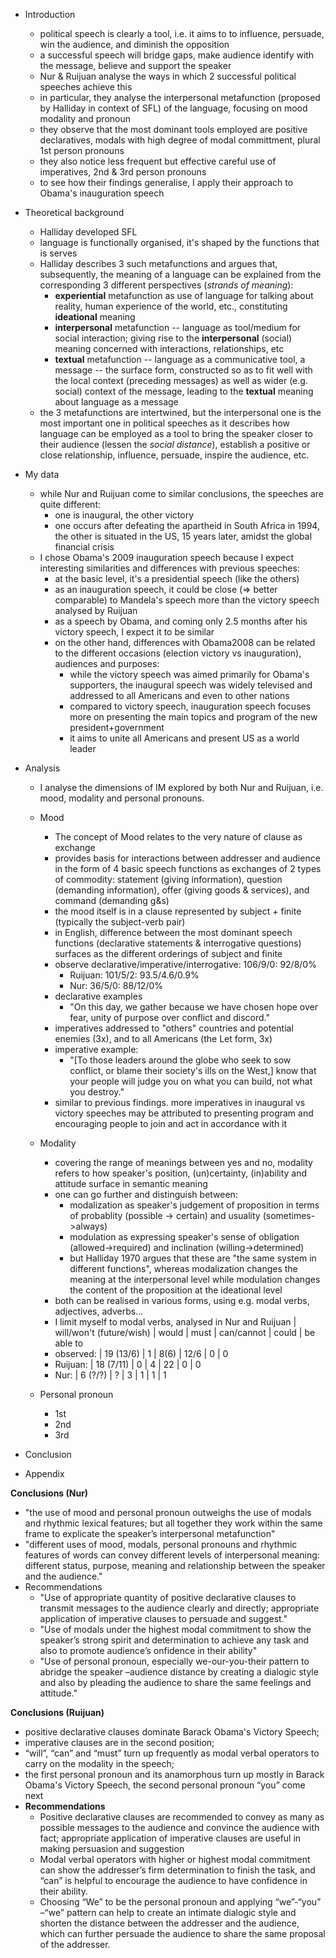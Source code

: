 - Introduction
  - political speech is clearly a tool, i.e. it aims to to influence, persuade, win the audience, and diminish the opposition
  - a successful speech will bridge gaps, make audience identify with the message, believe and support the speaker
  - Nur & Ruijuan analyse the ways in which 2 successful political speeches achieve this
  - in particular, they analyse the interpersonal metafunction (proposed by Halliday in context of SFL) of the language, focusing on mood modality and pronoun
  - they observe that the most dominant tools employed are positive declaratives, modals with high degree of modal committment, plural 1st person pronouns
  - they also notice less frequent but effective careful use of imperatives, 2nd & 3rd person pronouns
  - to see how their findings generalise, I apply their approach to Obama's inauguration speech

- Theoretical background
  - Halliday developed SFL
  - language is functionally organised, it's shaped by the functions that is serves
  - Halliday describes 3 such metafunctions and argues that, subsequently, the meaning of a language can be explained from the corresponding 3 different perspectives (_strands of meaning_):
    - **experiential** metafunction as use of language for talking about reality, human experience of the world, etc., constituting **ideational** meaning
    - **interpersonal** metafunction -- language as tool/medium for social interaction; giving rise to the **interpersonal** (social) meaning concerned with interactions, relationships, etc
    - **textual** metafunction -- language as a communicative tool, a message -- the surface form, constructed so as to fit well with the local context (preceding messages) as well as wider (e.g. social) context of the message, leading to the **textual** meaning about language as a message
  - the 3 metafunctions are intertwined, but the interpersonal one is the most important one in political speeches as it describes how language can be employed as a tool to bring the speaker closer to their audience (lessen the _social distance_), establish a positive or close relationship, influence, persuade, inspire the audience, etc.

- My data
  - while Nur and Ruijuan come to similar conclusions, the speeches are quite different:
    - one is inaugural, the other victory
    - one occurs after defeating the apartheid in South Africa in 1994, the other is situated in the US, 15 years later, amidst the global financial crisis
  - I chose Obama's 2009 inauguration speech because I expect interesting similarities and differences with previous speeches:
    - at the basic level, it's a presidential speech (like the others)
    - as an inauguration speech, it could be close (=> better comparable) to Mandela's speech more than the victory speech analysed by Ruijuan
    - as a speech by Obama, and coming only 2.5 months after his victory speech, I expect it to be similar
    - on the other hand, differences with Obama2008 can be related to the different occasions (election victory vs inauguration), audiences and purposes:
      - while the victory speech was aimed primarily for Obama's supporters, the inaugural speech was widely televised and addressed to all Americans and even to other nations
      - compared to victory speech, inauguration speech focuses more on presenting the main topics and program of the new president+government
      - it aims to unite all Americans and present US as a world leader

- Analysis
  - I analyse the dimensions of IM explored by both Nur and Ruijuan, i.e. mood, modality and personal pronouns.
  - Mood
    - The concept of Mood relates to the very nature of clause as exchange
    - provides basis for interactions between addresser and audience in the form of 4 basic speech functions as exchanges of 2 types of commodity: statement (giving information), question (demanding information), offer (giving goods & services), and command (demanding g&s)
    - the mood itself is in a clause represented by subject + finite (typically the subject-verb pair)
    - in English, difference between the most dominant speech functions (declarative statements & interrogative questions) surfaces as the different orderings of subject and finite
    - observe declarative/imperative/interrogative: 106/9/0: 92/8/0%
      - Ruijuan: 101/5/2: 93.5/4.6/0.9%
      - Nur: 36/5/0: 88/12/0%
    - declarative examples
      - "On this day, we gather because we have chosen hope over fear, unity of purpose over conflict and discord."
    - imperatives addressed to "others" countries and potential enemies (3x), and to all Americans (the Let form, 3x)
    - imperative example:
      - "[To those leaders around the globe who seek to sow conflict, or blame their society's ills on the West,] know that your people will judge you on what you can build, not what you destroy."
    - similar to previous findings. more imperatives in inaugural vs victory speeches may be attributed to presenting program and encouraging people to join and act in accordance with it
  - Modality
    - covering the range of meanings between yes and no, modality refers to how speaker's position, (un)certainty, (in)ability and attitude surface in semantic meaning
    - one can go further and distinguish between:
      - modalization as speaker's judgement of proposition in terms of probablity (possible -> certain) and usuality (sometimes->always)
      - modulation as expressing speaker's sense of obligation (allowed->required) and inclination (willing->determined)
      - but Halliday 1970 argues that these are "the same system in different functions", whereas modalization changes the meaning at the interpersonal level while modulation changes the content of the proposition at the ideational level
    - both can be realised in various forms, using e.g. modal verbs, adjectives, adverbs...
    - I limit myself to modal verbs, analysed in Nur and Ruijuan
                | will/won't (future/wish) | would | must | can/cannot | could | be able to
    - observed: | 19         (13/6)        | 1     | 8(6) | 12/6       | 0     | 0
    - Ruijuan:  | 18         (7/11)        | 0     | 4    | 22         | 0     | 0
    - Nur:      | 6          (?/?)         | ?     | 3    | 1          | 1     | 1
    
  - Personal pronoun
    - 1st
    - 2nd
    - 3rd
- Conclusion
- Appendix


**Conclusions (Nur)**
  - "the use of mood and personal pronoun outweighs the use of modals and rhythmic lexical features; but all together they work within the same frame to explicate the speaker’s interpersonal metafunction"
  - "different uses of mood, modals, personal pronouns and rhythmic features of words can convey different levels of interpersonal meaning: different status, purpose, meaning and relationship between the speaker and the audience."
  - Recommendations
    - "Use of appropriate quantity of positive declarative clauses to transmit messages to the audience clearly and directly; appropriate application of imperative clauses to persuade and suggest."
    - "Use of modals under the highest modal commitment to show the speaker’s strong spirit and determination to achieve any task and also to promote audience’s onfidence in their ability"
	- "Use of personal pronoun, especially we-our-you-their pattern to abridge the speaker –audience distance by creating a dialogic style and also by pleading the audience to share the same feelings and attitude."

**Conclusions (Ruijuan)**
  - positive declarative clauses dominate Barack Obama's Victory Speech; 
  - imperative clauses are in the second position;
  - “will”, “can” and “must” turn up frequently as modal verbal operators to carry on the modality in the speech; 
  - the first personal pronoun and its anamorphous turn up mostly in Barack Obama's Victory Speech, the second personal pronoun “you” come next
  - **Recommendations**
    - Positive declarative clauses are recommended to convey as many as possible messages to the audience and convince the audience with fact; appropriate application of imperative clauses are useful in making persuasion and suggestion
    - Modal verbal operators with higher or highest modal commitment can show the addresser’s firm determination to finish the task, and “can” is helpful to encourage the audience to have confidence in their ability.
    - Choosing “We” to be the personal pronoun and applying “we”-“you” –“we” pattern can help to create an intimate dialogic style and shorten the distance between the addresser and the audience, which can further persuade the audience to share the same proposal of the addresser. 